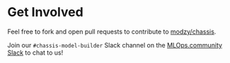 # Get Involved

Feel free to fork and open pull requests to contribute to [modzy/chassis](https://github.com/modzy/chassis).

Join our `#chassis-model-builder` Slack channel on the [MLOps.community Slack](https://go.mlops.community/slack) to chat to us!
